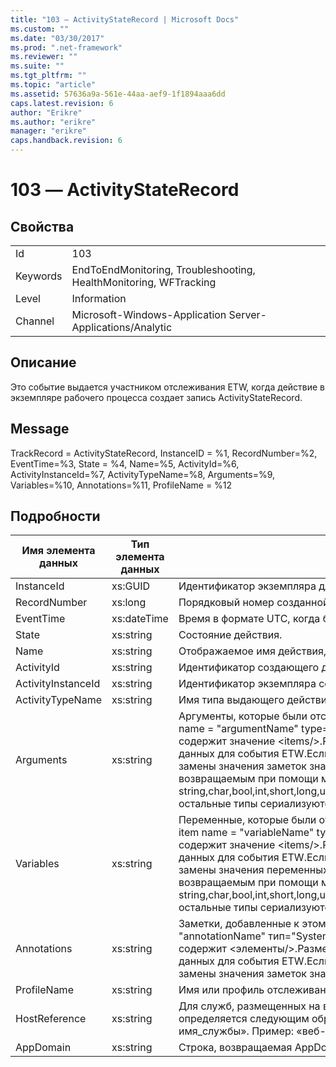 ```yaml
---
title: "103 ― ActivityStateRecord | Microsoft Docs"
ms.custom: ""
ms.date: "03/30/2017"
ms.prod: ".net-framework"
ms.reviewer: ""
ms.suite: ""
ms.tgt_pltfrm: ""
ms.topic: "article"
ms.assetid: 57636a9a-561e-44aa-aef9-1f1894aaa6dd
caps.latest.revision: 6
author: "Erikre"
ms.author: "erikre"
manager: "erikre"
caps.handback.revision: 6
---
```

# 103 ― ActivityStateRecord
## Свойства  
  
|||  
|-|-|  
|Id|103|  
|Keywords|EndToEndMonitoring, Troubleshooting, HealthMonitoring, WFTracking|  
|Level|Information|  
|Channel|Microsoft\-Windows\-Application Server\-Applications\/Analytic|  
  
## Описание  
 Это событие выдается участником отслеживания ETW, когда действие в экземпляре рабочего процесса создает запись ActivityStateRecord.  
  
## Message  
 TrackRecord \= ActivityStateRecord, InstanceID \= %1, RecordNumber\=%2, EventTime\=%3, State \= %4, Name\=%5, ActivityId\=%6, ActivityInstanceId\=%7, ActivityTypeName\=%8, Arguments\=%9, Variables\=%10, Annotations\=%11, ProfileName \= %12  
  
## Подробности  
  
|Имя элемента данных|Тип элемента данных|Описание|  
|-------------------------|-------------------------|--------------|  
|InstanceId|xs:GUID|Идентификатор экземпляра для рабочего процесса.|  
|RecordNumber|xs:long|Порядковый номер созданной записи.|  
|EventTime|xs:dateTime|Время в формате UTC, когда было создано событие.|  
|State|xs:string|Состояние действия.|  
|Name|xs:string|Отображаемое имя действия, выдавшего событие.|  
|ActivityId|xs:string|Идентификатор создающего действия.|  
|ActivityInstanceId|xs:string|Идентификатор экземпляра создающего действия.|  
|ActivityTypeName|xs:string|Имя типа выдающего действия.|  
|Arguments|xs:string|Аргументы, которые были отслежены вместе с этим событием.Значения хранятся в xml\-элементе в формате \<items\>\<\> item  name \= "argumentName" type\="System.String"\<argumentValue\>\<\/item\>\/items.Если аргументы не отслеживались, строка содержит значение \<items\/\>.Размер событий ETW ограничен размером буфера ETW или максимальным размером полезных данных для события ETW.Если размер события превышает пределы ETW, событие усекается путем отбрасывания заметок и замены значения заметок значением \<элементы\>...\<\/элементы\>.Следующие типы сохраняются со своим значением, возвращаемым при помощи метода ToString\(\); string,char,bool,int,short,long,uint,ushort,ulong,System.Single,float,double,System.Guid,System.DateTimeOffset,System.DateTime.Все остальные типы сериализуются при помощи метода System.Runtime.Serialization.NetDataContractSerializer.|  
|Variables|xs:string|Переменные, которые были отслежены совместно с этим событием.Значения хранятся в xml\-элементе в формате \<items\>\<\> item  name \= "variableName" type\="System.String"\<variableValue\>\<\/item\>\/items.Если переменные не были отслежены, строка содержит значение \<items\/\>.Размер событий ETW ограничен размером буфера ETW или максимальным размером полезных данных для события ETW.Если размер события превышает пределы ETW, событие усекается путем удаления заметок и замены значения переменных значением \<items\>...\<\/items\>.Следующие типы сохраняются со своим значением, возвращаемым при помощи метода ToString\(\); string,char,bool,int,short,long,uint,ushort,ulong,System.Single,float,double,System.Guid,System.DateTimeOffset,System.DateTime.Все остальные типы сериализуются при помощи метода System.Runtime.Serialization.NetDataContractSerializer.|  
|Annotations|xs:string|Заметки, добавленные к этому событию.Значения хранятся в xml\-элементе в формате \<элементы\>\< имя элемента \= "annotationName" тип\="System.String"\>annotationValue\<\/элемент\>\<\/элементы\>.Если ни одной заметки не указано, строка содержит \<элементы\/\>.Размер событий ETW ограничен размером буфера ETW или максимальным размером полезных данных для события ETW.Если размер события превышает пределы ETW, событие усекается путем отбрасывания заметок и замены значения заметок значением \<элементы\>...\<\/элементы\>.|  
|ProfileName|xs:string|Имя или профиль отслеживания, который привел к созданию этого события.|  
|HostReference|xs:string|Для служб, размещенных на веб\-сайтах, это поле служит уникальным идентификатором службы в веб\-иерархии.Формат определяется следующим образом: «имя\_веб\-сайта виртуальный\_путь\_приложения&#124;виртуальный\_путь\_службы&#124;имя\_службы». Пример: «веб\-сайт по умолчанию\/CalculatorApplication&#124;\/CalculatorService.svc&#124;CalculatorService»|  
|AppDomain|xs:string|Строка, возвращаемая AppDomain.CurrentDomain.FriendlyName.|